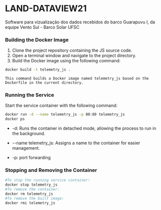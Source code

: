 # LAND-DATAVIEW21
Software para vizualização dos dados recebidos do barco Guarapuvu I, da equipe Vento Sul - Barco Solar UFSC 

### Building the Docker Image
1. Clone the project repository containing the JS source code.
2. Open a terminal window and navigate to the project directory.
3. Build the Docker image using the following command:

```bash
docker build -t telemetry_js .
```

`This command builds a Docker image named telemetry_js based on the Dockerfile in the current directory.`

### Running the Service

Start the service container with the following command:
```bash
docker run -d --name telemetry_js -p 80:80 telemetry_js
docker ps
```
* -d: Runs the container in detached mode, allowing the process to run in the background.

* --name telemetry_js: Assigns a name to the container for easier management.

* -p: port forwarding

### Stopping and Removing the Container

```bash
#To stop the running service container:
docker stop telemetry_js
#To remove the container:
docker rm telemetry_js
#To remove the built image:
docker rmi telemetry_js
```